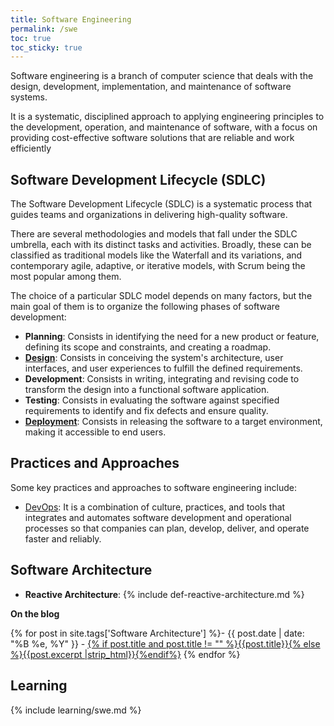 ```yaml
---
title: Software Engineering
permalink: /swe
toc: true
toc_sticky: true
---
```


Software engineering is a branch of computer science that deals with the design, development, implementation, and maintenance of software systems.

It is a systematic, disciplined approach to applying engineering principles to the development, operation, and maintenance of software, with a focus on providing cost-effective software solutions that are reliable and work efficiently

## Software Development Lifecycle (SDLC)

The Software Development Lifecycle (SDLC) is a systematic process that guides teams and organizations in delivering high-quality software.

There are several methodologies and models that fall under the SDLC umbrella, each with its distinct tasks and activities. Broadly, these can be classified as traditional models like the Waterfall and its variations, and contemporary agile, adaptive, or iterative models, with Scrum being the most popular among them.

The choice of a particular SDLC model depends on many factors, but the main goal of them is to organize the following phases of software development:

- **Planning**: Consists in identifying the need for a new product or feature, defining its scope and constraints, and creating a roadmap.
- **[Design](/swe/sdlc/design)**: Consists in conceiving the system's architecture, user interfaces, and user experiences to fulfill the defined requirements.
- **Development**: Consists in writing, integrating and revising code to transform the design into a functional software application.
- **Testing**: Consists in evaluating the software against specified requirements to identify and fix defects and ensure quality.
- **[Deployment](/swe/sdlc/deployment)**: Consists in releasing the software to a target environment, making it accessible to end users.

## Practices and Approaches

Some key practices and approaches to software engineering include:

- [DevOps](/swe/devops): It is a combination of culture, practices, and tools that integrates and automates software development and operational processes so that companies can plan, develop, deliver, and operate faster and reliably.

## Software Architecture

- **Reactive Architecture**: {% include def-reactive-architecture.md %}

**On the blog**

{% for post in site.tags['Software Architecture'] %}- {{ post.date | date: "%B %e, %Y" }} - <a href="{{ site.baseurl }}{{ post.url }}">{% if post.title and post.title != "" %}{{post.title}}{% else %}{{post.excerpt |strip_html}}{%endif%}</a>
{% endfor %}


## Learning

{% include learning/swe.md %}